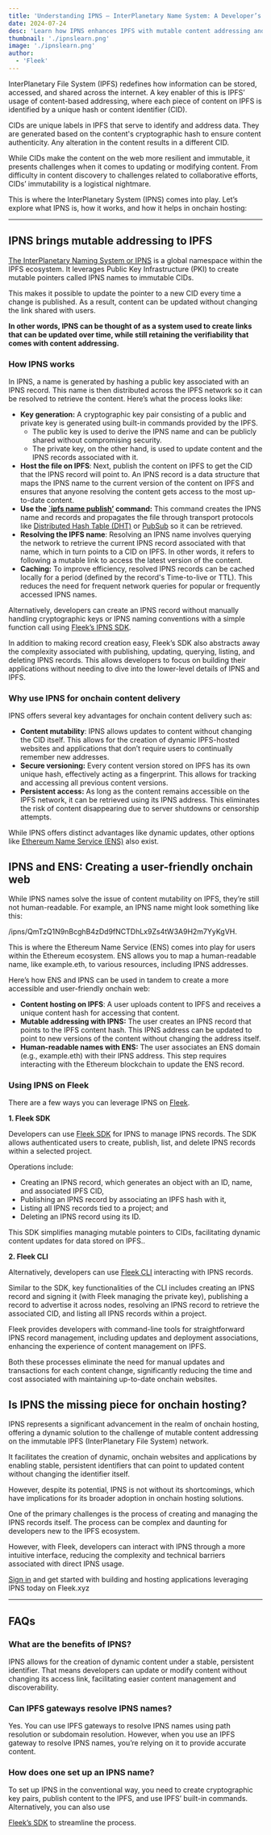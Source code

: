 ```yaml
---
title: 'Understanding IPNS — InterPlanetary Name System: A Developer’s Guide'
date: 2024-07-24
desc: 'Learn how IPNS enhances IPFS with mutable content addressing and enables the creation of dynamic websites and applications on the onchain web.'
thumbnail: './ipnslearn.png'
image: './ipnslearn.png'
author:
  - 'Fleek'
---
```


InterPlanetary File System (IPFS) redefines how information can be stored, accessed, and shared across the internet. A key enabler of this is IPFS’ usage of content-based addressing, where each piece of content on IPFS is identified by a unique hash or content identifier (CID).

CIDs are unique labels in IPFS that serve to identify and address data. They are generated based on the content's cryptographic hash to ensure content authenticity. Any alteration in the content results in a different CID.

While CIDs make the content on the web more resilient and immutable, it presents challenges when it comes to updating or modifying content. From difficulty in content discovery to challenges related to collaborative efforts, CIDs’ immutability is a logistical nightmare.

This is where the InterPlanetary System (IPNS) comes into play. Let’s explore what IPNS is, how it works, and how it helps in onchain hosting:

---

## **IPNS brings mutable addressing to IPFS**

<u>[The InterPlanetary Naming System or IPNS](https://docs.ipfs.tech/concepts/ipns/)</u> is a global namespace within the IPFS ecosystem. It leverages Public Key Infrastructure (PKI) to create mutable pointers called IPNS names to immutable CIDs.

This makes it possible to update the pointer to a new CID every time a change is published. As a result, content can be updated without changing the link shared with users.

**In other words, IPNS can be thought of as a system used to create links that can be updated over time, while still retaining the verifiability that comes with content addressing.**

### **How IPNS works**

In IPNS, a name is generated by hashing a public key associated with an IPNS record. This name is then distributed across the IPFS network so it can be resolved to retrieve the content. Here’s what the process looks like:

- **Key generation:** A cryptographic key pair consisting of a public and private key is generated using built-in commands provided by the IPFS.
    - The public key is used to derive the IPNS name and can be publicly shared without compromising security.
    - The private key, on the other hand, is used to update content and the IPNS records associated with it.
- **Host the file on IPFS**: Next, publish the content on IPFS to get the CID that the IPNS record will point to. An IPNS record is a data structure that maps the IPNS name to the current version of the content on IPFS and ensures that anyone resolving the content gets access to the most up-to-date content.
- **Use the <u>`[ipfs name publish](https://docs.ipfs.tech/how-to/publish-ipns/#publishing-ipns-names-with-kubo)’</u> command:** This command creates the IPNS name and records and propagates the file through transport protocols like <u>[Distributed Hash Table (DHT)](https://docs.ipfs.tech/concepts/dht/)</u> or <u>[PubSub](https://blog.ipfs.tech/25-pubsub/)</u> so it can be retrieved.
- **Resolving the IPFS name**: Resolving an IPNS name involves querying the network to retrieve the current IPNS record associated with that name, which in turn points to a CID on IPFS. In other words, it refers to following a mutable link to access the latest version of the content.
- **Caching:** To improve efficiency, resolved IPNS records can be cached locally for a period (defined by the record's Time-to-live or TTL). This reduces the need for frequent network queries for popular or frequently accessed IPNS names.

Alternatively, developers can create an IPNS record without manually handling cryptographic keys or IPNS naming conventions with a simple function call using <u>[Fleek’s IPNS SDK](https://docs.fleek.xyz/docs/SDK/ipns)</u>.

In addition to making record creation easy, Fleek’s SDK also abstracts away the complexity associated with publishing, updating, querying, listing, and deleting IPNS records. This allows developers to focus on building their applications without needing to dive into the lower-level details of IPNS and IPFS.

### **Why use IPNS for onchain content delivery**

IPNS offers several key advantages for onchain content delivery such as:

- **Content mutability**: IPNS allows updates to content without changing the CID itself. This allows for the creation of dynamic IPFS-hosted websites and applications that don’t require users to continually remember new addresses.
- **Secure versioning:** Every content version stored on IPFS has its own unique hash, effectively acting as a fingerprint. This allows for tracking and accessing all previous content versions.
- **Persistent access:** As long as the content remains accessible on the IPFS network, it can be retrieved using its IPNS address. This eliminates the risk of content disappearing due to server shutdowns or censorship attempts.

While IPNS offers distinct advantages like dynamic updates, other options like <u>[Ethereum Name Service (ENS)](https://ens.domains/)</u> also exist.

## **IPNS and ENS: Creating a user-friendly onchain web**

While IPNS names solve the issue of content mutability on IPFS, they’re still not human-readable. For example, an IPNS name might look something like this:

/ipns/QmTzQ1N9nBcghB4zDd9fNCTDhLx9Zs4tW3A9H2m7YyKgVH.

This is where the Ethereum Name Service (ENS) comes into play for users within the Ethereum ecosystem. ENS allows you to map a human-readable name, like example.eth, to various resources, including IPNS addresses.

Here’s how ENS and IPNS can be used in tandem to create a more accessible and user-friendly onchain web:

- **Content hosting on IPFS**: A user uploads content to IPFS and receives a unique content hash for accessing that content.
- **Mutable addressing with IPNS:** The user creates an IPNS record that points to the IPFS content hash. This IPNS address can be updated to point to new versions of the content without changing the address itself.
- **Human-readable names with ENS:** The user associates an ENS domain (e.g., example.eth) with their IPNS address. This step requires interacting with the Ethereum blockchain to update the ENS record.

### **Using IPNS on Fleek**

There are a few ways you can leverage IPNS on <u>[Fleek](http://fleek.xyz/)</u>.

**1. Fleek SDK**

Developers can use [Fleek SDK](https://docs.fleek.xyz/docs/SDK/ipns) for IPNS to manage IPNS records. The SDK allows authenticated users to create, publish, list, and delete IPNS records within a selected project.

Operations include:

- Creating an IPNS record, which generates an object with an ID, name, and associated IPFS CID,
- Publishing an IPNS record by associating an IPFS hash with it,
- Listing all IPNS records tied to a project; and
- Deleting an IPNS record using its ID.

This SDK simplifies managing mutable pointers to CIDs, facilitating dynamic content updates for data stored on IPFS..

**2. Fleek CLI**

Alternatively, developers can use <u>[Fleek CLI](https://docs.fleek.xyz/docs/CLI/ipns)</u> interacting with IPNS records.

Similar to the SDK, key functionalities of the CLI includes creating an IPNS record and signing it (with Fleek managing the private key), publishing a record to advertise it across nodes, resolving an IPNS record to retrieve the associated CID, and listing all IPNS records within a project.

Fleek provides developers with command-line tools for straightforward IPNS record management, including updates and deployment associations, enhancing the experience of content management on IPFS.

Both these processes eliminate the need for manual updates and transactions for each content change, significantly reducing the time and cost associated with maintaining up-to-date onchain websites.

## **Is IPNS the missing piece for onchain hosting?**

IPNS represents a significant advancement in the realm of onchain hosting, offering a dynamic solution to the challenge of mutable content addressing on the immutable IPFS (InterPlanetary File System) network.

It facilitates the creation of dynamic, onchain websites and applications by enabling stable, persistent identifiers that can point to updated content without changing the identifier itself.

However, despite its potential, IPNS is not without its shortcomings, which have implications for its broader adoption in onchain hosting solutions.

One of the primary challenges is the process of creating and managing the IPNS records itself. The process can be complex and daunting for developers new to the IPFS ecosystem.

However, with Fleek, developers can interact with IPNS through a more intuitive interface, reducing the complexity and technical barriers associated with direct IPNS usage.

<u>[Sign in](https://fleek.xyz/)</u> and get started with building and hosting applications leveraging IPNS today on Fleek.xyz

---

## **FAQs**

### **What are the benefits of IPNS?**

IPNS allows for the creation of dynamic content under a stable, persistent identifier. That means developers can update or modify content without changing its access link, facilitating easier content management and discoverability.

### **Can IPFS gateways resolve IPNS names?**

Yes. You can use IPFS gateways to resolve IPNS names using path resolution or subdomain resolution. However, when you use an IPFS gateway to resolve IPNS names, you’re relying on it to provide accurate content.

### **How does one set up an IPNS name?**

To set up IPNS in the conventional way, you need to create cryptographic key pairs, publish content to the IPFS, and use IPFS’ built-in commands. Alternatively, you can also use

<u>[Fleek’s SDK](https://docs.fleek.xyz/docs/SDK/ipns)</u> to streamline the process.